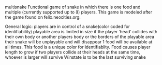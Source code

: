multisnake
Functional game of snake in which there is one food and multiple (currently supported up to 8) players. This game is modeled after the game found on felix.neocities.org.

General logic: 
players are in control of a snake(color coded for identifiability)
playable area is limited in size
if the player 'head' collides with their own body or another players body or the borders of the playable area their snake will be unplayable and will disappear
1 food will be available at all times. This food is a unique color for identifiablity. Food causes player length to grow
if two players collide at their heads at the same time, whoever is larger will survive
Winstate is to be the last surviving snake
